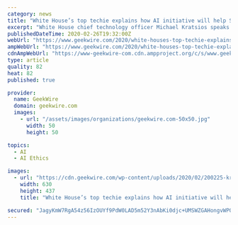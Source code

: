 ```yaml
---
category: news
title: "White House’s top techie explains how AI initiative will help Seattle tech community"
excerpt: "White House chief technology officer Michael Kratsios speaks at last year’s Web Summit in Portugal. (Web Summit via YouTube) One year after the White House kicked off the American AI Initiative, its effects on research and development in the burgeoning field of artificial intelligence are just beginning to sink in. And Michael Kratsios ..."
publishedDateTime: 2020-02-26T19:32:00Z
webUrl: "https://www.geekwire.com/2020/white-houses-top-techie-explains-ai-initiative-will-help-seattle-tech-community/"
ampWebUrl: "https://www.geekwire.com/2020/white-houses-top-techie-explains-ai-initiative-will-help-seattle-tech-community/amp/"
cdnAmpWebUrl: "https://www-geekwire-com.cdn.ampproject.org/c/s/www.geekwire.com/2020/white-houses-top-techie-explains-ai-initiative-will-help-seattle-tech-community/amp/"
type: article
quality: 82
heat: 82
published: true

provider:
  name: GeekWire
  domain: geekwire.com
  images:
    - url: "/assets/images/organizations/geekwire.com-50x50.jpg"
      width: 50
      height: 50

topics:
  - AI
  - AI Ethics

images:
  - url: "https://cdn.geekwire.com/wp-content/uploads/2020/02/200225-kratsios2-630x437.jpg"
    width: 630
    height: 437
    title: "White House’s top techie explains how AI initiative will help Seattle tech community"

secured: "JagyKmW7RgA54z56IzOUYf9PdW0LAD5m52Y3nAbKi0djc+UMSWZGAHongvWPQr5GZlW1oEMD1OMYlflfaZ1+ovllKYmTfz1/zm6Olk7gE32eKKNxOsUO6xsVeEhEldxg/G9BCH7Fxg97QOYPmCPY7Ldj1uPKTfu0tmD3hCj1+qJ2SkZGPwAn7e6pGpgY8bxvdWSLwbYDdGcb1x/RD5aPrO5DQovqXrySjN6Ue/x8vMYwK5Q7Sw/eIfgCNggOdf57FinSddro/3U0kiB9QIzTsCgmfG/rSZj1o3p1G/p8WEgbgNqdP4ZHpWaq4w0ny3oFpZm/OqibKJ9vfA+LMqHol/9gXXQ5Yvpst349raUnzTtuBW8ce2vIsdGbaA7bYyvl7K7+7YocBJJ1RwRg2xhuA2P+vPXHboPasDBmH6+hPFhE66yN8KgbMMrkcFULJS5ipBvi5ycy+Ex1auokSL2XGKYw3Gmj1tBwQFyPqJ5BuYw=;sbp4no14oW+PSDjXXxhTrA=="
---
```


